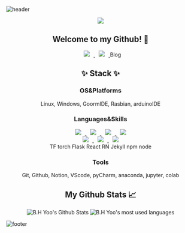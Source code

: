 ![header](https://capsule-render.vercel.app/api?text=%&animation=fadeIn&type=waving&fontAlign=80&fontAlignY=80&fontSize=40&fontColor=d6ace6&color=timeGradient)
<!--profile-->

<div align="center">
  <a href="https://hits.seeyoufarm.com"><img src="https://hits.seeyoufarm.com/api/count/incr/badge.svg?url=https%3A%2F%2Fgithub.com%2Fpikaybh&count_bg=%2300FFFF&title_bg=%23555555&icon=googlechrome.svg&icon_color=%23E7E7E7&title=hits&edge_flat=false"/>
  </a>
  <h2>Welcome to my Github! 👋</h2>
  <a href="mailto:pikabh@naver.com">
      <img 
          src="http://img.shields.io/badge/-Naver-brightgreen?style=flat&logo=Naver&logoColor=white&link=mailto:pikabh@naver.com"
          style="height : auto; margin-left : 10px; margin-right : 10px;"/>
  </a>
  <a href="https://instagram.com/pikaybh">
      <img 
          src="http://img.shields.io/badge/-Instagram-ff69b4?style=flat&logo=Instagram&logoColor=white&link=https://instagram.com/pikaybh/"
          style="height : auto; margin-left : 10px; margin-right : 10px;"/>
  </a>
  Blog
  
  <h2>✨ Stack ✨</h2>
  <h3>OS&Platforms</h3>
  Linux, Windows, GoormIDE, Rasbian, arduinoIDE
  <h3>Languages&Skills</h3>
  <a href="#">
      <img 
          src="http://img.shields.io/badge/-HTML-orange?style=flat&logo=HTML5&logoColor=white&link=#"
          style="height : auto; margin-left : 10px; margin-right : 10px;"/>
  </a>
  <a href="#">
      <img 
          src="http://img.shields.io/badge/-CSS-blue?style=flat&logo=CSS3&logoColor=white&link=#"
          style="height : auto; margin-left : 10px; margin-right : 10px;"/>
  </a>
  <a href="#">
      <img 
          src="http://img.shields.io/badge/-JavaScript-yellow?style=flat&logo=JavaScript&logoColor=white&link=#"
          style="height : auto; margin-left : 10px; margin-right : 10px;"/>
  </a>
  <a href="#">
      <img 
          src="http://img.shields.io/badge/-PHP-lightgrey?style=flat&logo=PHP&logoColor=white&link=#"
          style="height : auto; margin-left : 10px; margin-right : 10px;"/>
  </a>
  </br>
  <a href="#">
      <img 
          src="http://img.shields.io/badge/-Python-blue?style=flat&logo=Python&logoColor=white&link=#"
          style="height : auto; margin-left : 10px; margin-right : 10px;"/>
  </a>
  <a href="#">
      <img 
          src="http://img.shields.io/badge/-Django-darkgreen?style=flat&logo=Django&logoColor=white&link=#"
          style="height : auto; margin-left : 10px; margin-right : 10px;"/>
  </a>
  <a href="#">
      <img 
          src="http://img.shields.io/badge/-PostgreSQL-blue?style=flat&logo=PostgreSQL&logoColor=white&link=#"
          style="height : auto; margin-left : 10px; margin-right : 10px;"/>
  </a>
  </br> <!--자신 있는 것들을 위로!-->
  TF
  torch
  Flask
  React
  RN
  Jekyll
  npm
  node
  <h3>Tools</h3>
  Git, Github, Notion, VScode, pyCharm, anaconda, jupyter, colab
  
  <h2>My Github Stats 📈</h2>
  <img src="https://github-readme-stats.vercel.app/api?username=pikaybh&count_private=true&show_icons=true&include_all_commits=true&hide_border=true&hide_title=true&card_width=350)](https://github.com/anuraghazra/github-readme-stats" alt="B.H Yoo's Github Stats"/>
  <img src="https://github-readme-stats.vercel.app/api/top-langs/?username=pikaybh&layout=compact&hide_border=true" alt="B.H Yoo's most used languages"/>
</div>

![footer](https://capsule-render.vercel.app/api?text=%&animation=fadeIn&type=waving&fontAlign=80&fontAlignY=80&fontSize=40&fontColor=d6ace6&color=timeGradient&reversal=true&section=footer)

<!--- Old Version
- 👋 Hi, I’m <a href="https://github.com/pikaybh">@pikaybh</a>
- 👀 I’m interested in <a href="#">
                            <img 
                                src="http://img.shields.io/badge/-HTML-orange?style=flat&logo=HTML5&logoColor=white&link=#"
                                style="height : auto; margin-left : 10px; margin-right : 10px;"/>
                        </a>
                        <a href="#">
                            <img 
                                src="http://img.shields.io/badge/-CSS-blue?style=flat&logo=CSS3&logoColor=white&link=#"
                                style="height : auto; margin-left : 10px; margin-right : 10px;"/>
                        </a>
                        <a href="#">
                            <img 
                                src="http://img.shields.io/badge/-JavaScript-yellow?style=flat&logo=JavaScript&logoColor=white&link=#"
                                style="height : auto; margin-left : 10px; margin-right : 10px;"/>
                        </a>
                        <a href="#">
                            <img 
                                src="http://img.shields.io/badge/-PHP-lightgrey?style=flat&logo=PHP&logoColor=white&link=#"
                                style="height : auto; margin-left : 10px; margin-right : 10px;"/>
                        </a>
                        <a href="#">
                            <img 
                                src="http://img.shields.io/badge/-Python-blue?style=flat&logo=Python&logoColor=white&link=#"
                                style="height : auto; margin-left : 10px; margin-right : 10px;"/>
                        </a>
                        <a href="#">
                            <img 
                                src="http://img.shields.io/badge/-Django-darkgreen?style=flat&logo=Django&logoColor=white&link=#"
                                style="height : auto; margin-left : 10px; margin-right : 10px;"/>
                        </a>
                        <a href="#">
                            <img 
                                src="http://img.shields.io/badge/-PostgreSQL-blue?style=flat&logo=PostgreSQL&logoColor=white&link=#"
                                style="height : auto; margin-left : 10px; margin-right : 10px;"/>
                        </a>
- 🌱 I’m currently learning <a href="#">
                            <img 
                                src="http://img.shields.io/badge/-PHP-lightgrey?style=flat&logo=PHP&logoColor=white&link=#"
                                style="height : auto; margin-left : 10px; margin-right : 10px;"/>
                        </a>
- 💞️ I’m looking to collaborate on <del>nothing, yet</del>
- 📫 How to reach me : <a href="mailto:pikabh@naver.com">
                            <img 
                                src="http://img.shields.io/badge/-Naver-brightgreen?style=flat&logo=Naver&logoColor=white&link=mailto:pikabh@naver.com"
                                style="height : auto; margin-left : 10px; margin-right : 10px;"/>
                        </a>
                        <a href="https://instagram.com/pikaybh">
                            <img 
                                src="http://img.shields.io/badge/-Instagram-ff69b4?style=flat&logo=Instagram&logoColor=white&link=https://instagram.com/pikaybh/"
                                style="height : auto; margin-left : 10px; margin-right : 10px;"/>
                        </a>
                        
pikaybh/pikaybh is a ✨ special ✨ repository because its `README.md` (this file) appears on your GitHub profile.
You can click the Preview link to take a look at your changes.




[![Anurag's GitHub stats](https://github-readme-stats.vercel.app/api?username=pikaybh&count_private=true&show_icons=true&include_all_commits=true&hide_border=true&hide_title=true)](https://github.com/anuraghazra/github-readme-stats)
[![Top Langs](https://github-readme-stats.vercel.app/api/top-langs/?username=pikaybh&layout=compact&hide_border=true)](https://github.com/anuraghazra/github-readme-stats)
--->
